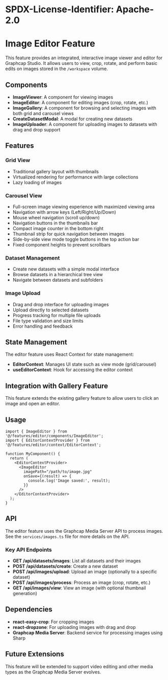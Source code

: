# SPDX-License-Identifier: Apache-2.0
# Image Editor Feature

This feature provides an integrated, interactive image viewer and editor for Graphcap Studio. It allows users to view, crop, rotate, and perform basic edits on images stored in the `/workspace` volume.

## Components

- **ImageViewer**: A component for viewing images
- **ImageEditor**: A component for editing images (crop, rotate, etc.)
- **ImageGallery**: A component for browsing and selecting images with both grid and carousel views
- **CreateDatasetModal**: A modal for creating new datasets
- **ImageUploader**: A component for uploading images to datasets with drag and drop support

## Features

### Grid View
- Traditional gallery layout with thumbnails
- Virtualized rendering for performance with large collections
- Lazy loading of images

### Carousel View
- Full-screen image viewing experience with maximized viewing area
- Navigation with arrow keys (Left/Right/Up/Down)
- Mouse wheel navigation (scroll up/down)
- Navigation buttons in the thumbnails bar
- Compact image counter in the bottom right
- Thumbnail strip for quick navigation between images
- Side-by-side view mode toggle buttons in the top action bar
- Fixed component heights to prevent scrollbars

### Dataset Management
- Create new datasets with a simple modal interface
- Browse datasets in a hierarchical tree view
- Navigate between datasets and subfolders

### Image Upload
- Drag and drop interface for uploading images
- Upload directly to selected datasets
- Progress tracking for multiple file uploads
- File type validation and size limits
- Error handling and feedback

## State Management

The editor feature uses React Context for state management:

- **EditorContext**: Manages UI state such as view mode (grid/carousel)
- **useEditorContext**: Hook for accessing the editor context

## Integration with Gallery Feature

This feature extends the existing gallery feature to allow users to click an image and open an editor.

## Usage

```tsx
import { ImageEditor } from '@/features/editor/components/ImageEditor';
import { EditorContextProvider } from '@/features/editor/context/EditorContext';

function MyComponent() {
  return (
    <EditorContextProvider>
      <ImageEditor
        imagePath="/path/to/image.jpg"
        onSave={(result) => {
          console.log('Image saved:', result);
        }}
      />
    </EditorContextProvider>
  );
}
```

## API

The editor feature uses the Graphcap Media Server API to process images. See the `services/images.ts` file for more details on the API.

### Key API Endpoints

- **GET /api/datasets/images**: List all datasets and their images
- **POST /api/datasets/create**: Create a new dataset
- **POST /api/images/upload**: Upload an image (optionally to a specific dataset)
- **POST /api/images/process**: Process an image (crop, rotate, etc.)
- **GET /api/images/view**: View an image (with optional thumbnail generation)

## Dependencies

- **react-easy-crop**: For cropping images
- **react-dropzone**: For uploading images with drag and drop
- **Graphcap Media Server**: Backend service for processing images using Sharp

## Future Extensions

This feature will be extended to support video editing and other media types as the Graphcap Media Server evolves.